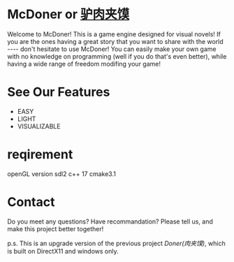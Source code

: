 # McDoner or [驴肉夹馍](https://github.com/drwwoob/McDoner/blob/main/README_CHINESE.md)
Welcome to McDoner! This is a game engine designed for visual novels! If you are the ones having a great story that you want to share with the world ---- don't hesitate to use McDoner! You can easily make your own game with no knowledge on programming (well if you do that's even better), while having a wide range of freedom modifing your game!

# See Our Features
- EASY
- LIGHT
- VISUALIZABLE

# reqirement
openGL version 
sdl2
c++ 17
cmake3.1

# Contact
Do you meet any questions? Have recommandation? Please tell us, and make this project better together!

p.s. This is an upgrade version of the previous project *Doner(肉夹馍)*, which is built on DirectX11 and windows only.